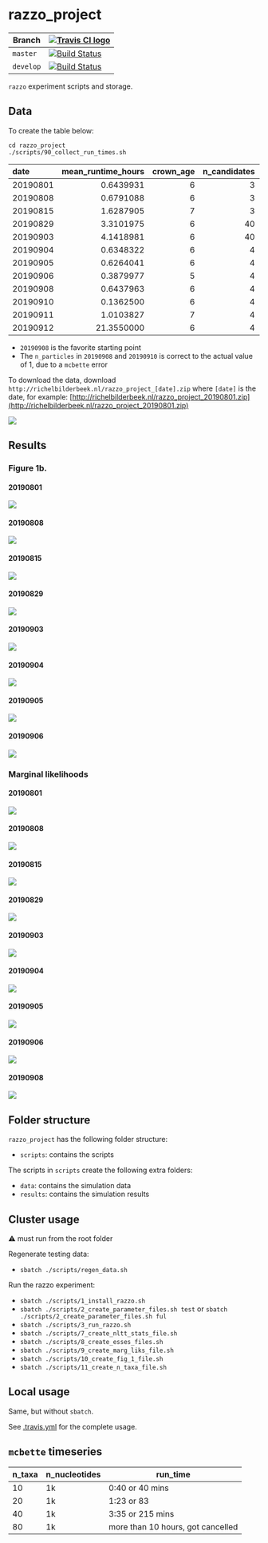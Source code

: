 # razzo_project

Branch|[![Travis CI logo](pics/TravisCI.png)](https://travis-ci.org)
---|---
`master`|[![Build Status](https://travis-ci.org/richelbilderbeek/razzo_project.svg?branch=master)](https://travis-ci.org/richelbilderbeek/razzo_project)
`develop`|[![Build Status](https://travis-ci.org/richelbilderbeek/razzo_project.svg?branch=develop)](https://travis-ci.org/richelbilderbeek/razzo_project)

`razzo` experiment scripts and storage.

## Data

To create the table below:

```
cd razzo_project
./scripts/90_collect_run_times.sh
```



|date     | mean_runtime_hours| crown_age| n_candidates| mcmc_chain_length| n_particles| n_replicates| mean_n_taxa| mean_ess| perc_low_ess| dna_length|
|:--------|------------------:|---------:|------------:|-----------------:|-----------:|------------:|-----------:|--------:|------------:|----------:|
|20190801 |          0.6439931|         6|            3|           1111000|           1|            2|    26.81250| 552.0521|     27.08333|       1000|
|20190808 |          0.6791088|         6|            3|           1111000|           1|            2|    26.81250| 541.2969|     31.25000|       1000|
|20190815 |          1.6287905|         7|            3|           1111000|           1|            2|    56.75000| 463.0667|     36.66667|       1000|
|20190829 |          3.3101975|         6|           40|           1000000|           1|            2|    26.81250| 421.7337|     39.13043|       1000|
|20190903 |          4.1418981|         6|           40|           1000000|           1|            2|    26.81250| 429.4056|     37.77778|       1000|
|20190904 |          0.6348322|         6|            4|           1000000|           1|            2|    26.81250| 478.9740|     31.25000|       1000|
|20190905 |          0.6264041|         6|            4|           1000000|           1|           10|    28.33333| 502.4483|     28.90295|       1000|
|20190906 |          0.3879977|         5|            4|           1000000|           1|            2|    17.66667| 610.8542|     19.27083|       1000|
|20190908 |          0.6437963|         6|            4|           1000000|           1|            2|    26.81250| 478.9740|     31.25000|       1000|
|20190910 |          0.1362500|         6|            4|           1000000|           1|            2|    26.81250| 583.5312|     16.66667|        100|
|20190911 |          1.0103827|         7|            4|           1000000|           1|            2|    56.75000| 400.4140|     41.93548|       1000|
|20190912 |         21.3550000|         6|            4|           1000000|          10|            2|    26.81250| 499.7165|     30.92784|       1000|

 * `20190908` is the favorite starting point
 * The `n_particles` in `20190908` and `20190910` is correct to the actual value of 1, due to a `mcbette` error 

To download the data, 
download `http://richelbilderbeek.nl/razzo_project_[date].zip` where `[date]` is the date, 
for example: [http://richelbilderbeek.nl/razzo_project_20190801.zip](http://richelbilderbeek.nl/razzo_project_20190801.zip)

![](fig_run_times.png)

## Results

### Figure 1b.

#### 20190801

![](results/razzo_project_20190801/figure_1b.png)

#### 20190808

![](results/razzo_project_20190808/figure_1b.png)

#### 20190815

![](results/razzo_project_20190815/figure_1b.png)

#### 20190829

![](results/razzo_project_20190829/figure_1b.png)

#### 20190903

![](results/razzo_project_20190903/figure_1b.png)

#### 20190904

![](results/razzo_project_20190904/figure_1b.png)

#### 20190905

![](results/razzo_project_20190905/figure_1b.png)

#### 20190906

![](results/razzo_project_20190906/figure_1b.png)

### Marginal likelihoods

#### 20190801

![](results/razzo_project_20190801/fig_marg_liks.png)

#### 20190808

![](results/razzo_project_20190808/fig_marg_liks.png)

#### 20190815

![](results/razzo_project_20190815/fig_marg_liks.png)

#### 20190829

![](results/razzo_project_20190829/fig_marg_liks.png)

#### 20190903

![](results/razzo_project_20190903/fig_marg_liks.png)

#### 20190904

![](results/razzo_project_20190904/fig_marg_liks.png)

#### 20190905

![](results/razzo_project_20190905/fig_marg_liks.png)

#### 20190906

![](results/razzo_project_20190906/fig_marg_liks.png)

#### 20190908

![](results/razzo_project_20190908/fig_marg_liks.png)


## Folder structure

`razzo_project` has the following folder structure:

 * `scripts`: contains the scripts

The scripts in `scripts` create the following extra folders:

 * `data`: contains the simulation data
 * `results`: contains the simulation results

## Cluster usage

:warning: must run from the root folder

Regenerate testing data:

 * `sbatch ./scripts/regen_data.sh`

Run the razzo experiment:

 * `sbatch ./scripts/1_install_razzo.sh`
 * `sbatch ./scripts/2_create_parameter_files.sh test` or `sbatch ./scripts/2_create_parameter_files.sh ful`
 * `sbatch ./scripts/3_run_razzo.sh`
 * `sbatch ./scripts/7_create_nltt_stats_file.sh`
 * `sbatch ./scripts/8_create_esses_files.sh`
 * `sbatch ./scripts/9_create_marg_liks_file.sh`
 * `sbatch ./scripts/10_create_fig_1_file.sh`
 * `sbatch ./scripts/11_create_n_taxa_file.sh`

## Local usage

Same, but without `sbatch`.

See [.travis.yml](.travis.yml) for the complete usage.

## `mcbette` timeseries

n_taxa|n_nucleotides|run_time
---|---|---
10|1k|0:40 or 40 mins
20|1k|1:23 or 83
40|1k|3:35 or 215 mins
80|1k|more than 10 hours, got cancelled
